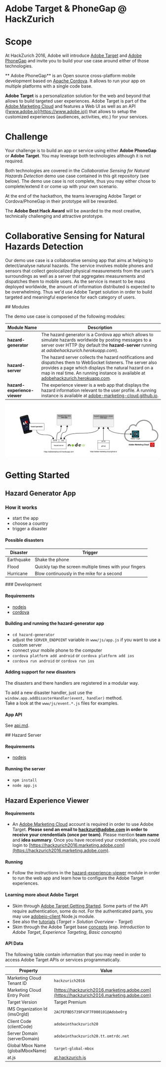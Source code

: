 Adobe Target & PhoneGap @ HackZurich
====================================

# Scope

At HackZurich 2016, Adobe will introduce [Adobe Target](https://www.adobe.io/products/target/docs/getting-started) and [Adobe PhoneGap](http://phonegap.com/) and invite you to build your use case around either of those technologies.

** Adobe PhoneGap** is an Open source cross-platform mobile development based on [Apache Cordova](https://cordova.apache.org). It allows to run your app on multiple platforms with a single code base.

**Adobe Target** is a personalization solution for the web and beyond that allows to build targeted user experiences. Adobe Target is part of the [Adobe Marketing Cloud](https://marketing.adobe.com) and features a Web UI as well as an API ([www.adobe.io](https://www.adobe.io)) that allows to setup the customized experiences (audiences, activities, etc.) for your services.

# Challenge

Your challenge is to build an app or service using either **Adobe PhoneGap** or **Adobe Target**. You may leverage both technologies although it is not required.

Both technologies are covered in the *Collaborative Sensing for Natural Hazards Detection* demo use case contained in this git repository (see below).
The demo use case is not complete, thus you may either chose to complete/extend it or come up with your own scenario.

At the end of the hackathon, the teams leveraging Adobe Target or Cordova/PhoneGap in their prototype will be rewarded.

The **Adobe Best Hack Award** will be awarded to the most creative, technically challenging and attractive prototype.


# Collaborative Sensing for Natural Hazards Detection

Our demo use case is a collaborative sensing app that aims at helping to detect/analyse natural hazards. The service involves mobile phones and sensors that collect geolocalized physical measurements from the user’s surroundings as well as a server that aggregates measurements and dispatches them to mobile users.
As the service is meant to be mass deployed worldwide, the amount of information distributed is expected to be overwhelming. Thus we'd use Adobe Target solution in order to build targeted and meaningful experience for each category of users.

## Modules

The demo use case is composed of the following modules:

|Module Name                 | Description |
|----------------------------|-------------|
|**hazard-generator**        | The hazard generator is a Cordova app which allows to simulate hazards worldwide by posting messages to a server over HTTP (by default the **hazard-server** running at *adobehackzurich.herokuapp.com*). |
|**hazard-server**           | The hazard server collects the hazard notifications and dispatches them to WebSocket listeners. The server also provides a page which displays the natural hazard on a map in real time. An running instance is available at [adobehackzurich.herokuapp.com](https://adobehackzurich.herokuapp.com).  |
|**hazard-experience-viewer**| The experience viewer is a web app that displays the hazard information relevant to the user profile. A running instance is available at [adobe-marketing-cloud.github.io](https://adobe-marketing-cloud.github.io/phonegap-target-iot-sample/hazard-experience-viewer/www/index.html). |

![Components](images/architecture.png)

# Getting Started


## Hazard Generator App

### How it works
- start the app
- choose a country
- trigger a disaster

#### Possible disasters

Disaster   | Trigger
-----------|--------------------------------------------------------
Earthquake | Shake the phone
Flood      | Quickly tap the screen multiple times with your fingers
Hurricane  | Blow continuously in the mike for a second

### Development

#### Requirements
- [nodejs](https://nodejs.org/en/download/)
- [cordova](https://cordova.apache.org/docs/en/latest/guide/cli/)

#### Building and running the hazard-generator app
- `cd hazard-generator`
- adjust the `SERVER_ENDPOINT` variable in `www/js/app.js` if you want to use a custom server
- connect your mobile phone to the computer
- `cordova platform add android` or `cordova platform add ios`
- `cordova run android` or `cordova run ios`

#### Adding support for new disasters
The disasters and there handlers are registered in a modular way.

To add a new disaster handler, just use the `window.app.addDisasterHandler(event, handler)` method.  
Take a look at the `www/js/event.*.js` files for examples.

#### App API

See [api.md](api.md).

## Hazard Server

#### Requirements
- [nodejs](https://nodejs.org/en/download/)

#### Running the server
- `npm install`
- `node app.js`

## Hazard Experience Viewer

#### Requirements

- An [Adobe Marketing Cloud](https://marketing.adobe.com) account is required in order to use Adobe Target. **Please send an email to [hackzuri@adobe.com](mailto:hackzuri@adobe.com) in order to receive your crendentials (once per team)**. Please mention **team name** and **idea summary**. Once you have received your credentials, you could login to [https://hackzurich2016.marketing.adobe.com](https://hackzurich2016.marketing.adobe.com).

#### Running

- Follow the instructions in the [hazard-experience-viewer](hazard-experience-viewer/README.md) module in order to run the web app and learn how to configure the Adobe Target experiences.


#### Learning more about Adobe Target

- Skim through [Adobe Target Getting Started](https://www.adobe.io/products/target/docs/getting-started). Some parts of the API require authentication, some do not. For the authenticated parts, you may use [adobeio-client](adobeio-client/README.md) Node.js module.
- See also the [tutorials](https://outv.omniture.com) (*Target* > *Solution Overview - Target*)
- Skim through the Adobe Target base [concepts](https://marketing.adobe.com/resources/help/en_US/target/) (esp. *Introduction to Adobe Target*, *Experience Targeting*, *Basic concepts*)

#### API Data

The following table contain information that you may need in order to access Adobe Target APIs or services programmatically.

| Property                         | Value                                |
|----------------------------------|--------------------------------------|
|Marketing Cloud Tenant ID         | `hackzurich2016`                     |               
|Marketing Cloud Entry Point       | [https://hackzurich2016.marketing.adobe.com](https://hackzurich2016.marketing.adobe.com)   |
|Target Version                    | Target Premium                       |
|IMS Organization Id (imsOrgId)    | `2ACFEFBD5739F43F7F000101@AdobeOrg`  |
|Client Code (clientCode)          | `adobeinthackzurich20`               |    
|Server Domain (serverDomain)      | `adobeinthackzurich20.tt.omtrdc.net` |
|Global Mbox Name (globalMboxName) | `target-global-mbox`                 |
|at.js                             | [at.hackzurich.js](https://adobe-marketing-cloud.github.io/phonegap-target-iot-sample/public/at.hackzurich.js)       |

